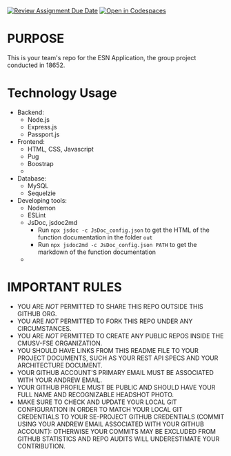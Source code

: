[![Review Assignment Due Date](https://classroom.github.com/assets/deadline-readme-button-24ddc0f5d75046c5622901739e7c5dd533143b0c8e959d652212380cedb1ea36.svg)](https://classroom.github.com/a/Yf9tAXk0)
[![Open in Codespaces](https://classroom.github.com/assets/launch-codespace-7f7980b617ed060a017424585567c406b6ee15c891e84e1186181d67ecf80aa0.svg)](https://classroom.github.com/open-in-codespaces?assignment_repo_id=13462495)
# PURPOSE
This is your team's repo for the ESN Application, the group project conducted in 18652.

# Technology Usage
- Backend: 
   - Node.js
   - Express.js
   - Passport.js
- Frontend: 
   - HTML, CSS, Javascript
   - Pug
   - Boostrap
   - 
- Database: 
   - MySQL
   - Sequelzie
- Developing tools: 
   - Nodemon
   - ESLint
   - JsDoc, jsdoc2md
      - Run `npx jsdoc -c JsDoc_config.json` to get the HTML of the function documentation in the folder `out`
      - Run `npx jsdoc2md -c JsDoc_config.json PATH` to get the markdown of the function documentation
   - 

# IMPORTANT RULES

- YOU ARE *NOT* PERMITTED TO SHARE THIS REPO OUTSIDE THIS GITHUB ORG. 
- YOU ARE *NOT* PERMITTED TO FORK THIS REPO UNDER ANY CIRCUMSTANCES.
- YOU ARE *NOT* PERMITTED TO CREATE ANY PUBLIC REPOS INSIDE THE CMUSV-FSE ORGANIZATION.
- YOU SHOULD HAVE LINKS FROM THIS README FILE TO YOUR PROJECT DOCUMENTS, SUCH AS YOUR REST API SPECS AND YOUR ARCHITECTURE DOCUMENT.
- YOUR GITHUB ACCOUNT'S PRIMARY EMAIL MUST BE ASSOCIATED WITH YOUR ANDREW EMAIL.
- YOUR GITHUB PROFILE MUST BE PUBLIC AND SHOULD HAVE YOUR FULL NAME AND RECOGNIZABLE HEADSHOT PHOTO. 
- MAKE SURE TO CHECK AND UPDATE YOUR LOCAL GIT CONFIGURATION IN ORDER TO MATCH YOUR LOCAL GIT CREDENTIALS TO YOUR SE-PROJECT GITHUB CREDENTIALS (COMMIT USING YOUR ANDREW EMAIL ASSOCIATED WITH YOUR GITHUB ACCOUNT): OTHERWISE YOUR COMMITS MAY BE EXCLUDED FROM GITHUB STATISTICS AND REPO AUDITS WILL UNDERESTIMATE YOUR CONTRIBUTION.

